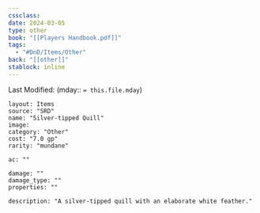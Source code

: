 ```yaml
---
cssclass: 
date: 2024-03-05
type: other
book: "[[Players Handbook.pdf]]"
tags:
  - "#DnD/Items/Other"
back: "[[other]]"
stablock: inline
---
```

Last Modified: (mday:: `= this.file.mday`)


```statblock
layout: Items
source: "SRD"
name: "Silver-tipped Quill"
image: 
category: "Other"
cost: "7.0 gp"
rarity: "mundane"

ac: ""

damage: ""
damage_type: ""
properties: ""

description: "A silver-tipped quill with an elaborate white feather."
```